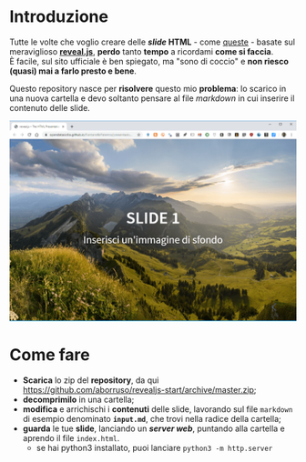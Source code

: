 # Introduzione

Tutte le volte che voglio creare delle ***slide* HTML** - come [queste](https://revealjs.com/) - basate sul meraviglioso [**reveal.js**](https://github.com/hakimel/reveal.js), **perdo** tanto **tempo** a ricordami **come si faccia**.<br>
È facile, sul sito ufficiale è ben spiegato, ma "sono di coccio" e **non riesco (quasi) mai a farlo presto e bene**.

Questo repository nasce per **risolvere** questo mio **problema**: lo scarico in una nuova cartella e devo soltanto pensare al file *markdown* in cui inserire il contenuto delle slide.

[![](./imgs/esempio_01.png)](https://aborruso.github.io/revealjs-start)



# Come fare

- **Scarica** lo zip del **repository**, da qui <https://github.com/aborruso/revealjs-start/archive/master.zip>;
- **decomprimilo** in una cartella;
- **modifica** e arrichischi i **contenuti** delle slide, lavorando sul file `markdown` di esempio denominato **`input.md`**, che trovi nella radice della cartella;
- **guarda** le tue **slide**, lanciando un ***server web***, puntando alla cartella e aprendo il file `index.html`.
  - se hai python3 installato, puoi lanciare `python3 -m http.server`
